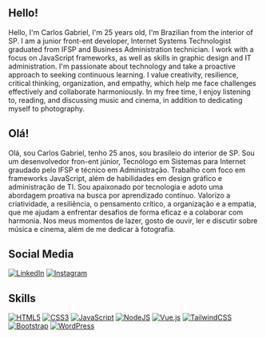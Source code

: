 ## Hello!

Hello, I'm Carlos Gabriel, I'm 25 years old, I'm Brazilian from the interior of SP. I am a junior front-ent developer, Internet Systems Technologist graduated from IFSP and Business Administration technician. I work with a focus on JavaScript frameworks, as well as skills in graphic design and IT administration. I'm passionate about technology and take a proactive approach to seeking continuous learning. I value creativity, resilience, critical thinking, organization, and empathy, which help me face challenges effectively and collaborate harmoniously. In my free time, I enjoy listening to, reading, and discussing music and cinema, in addition to dedicating myself to photography.

## Olá!

Olá, sou Carlos Gabriel, tenho 25 anos, sou brasileio do interior de SP. Sou um desenvolvedor fron-ent júnior, Tecnólogo em Sistemas para Internet graudado pelo IFSP e técnico em Administração. Trabalho com foco em frameworks JavaScript, além de habilidades em design gráfico e administração de TI. Sou apaixonado por tecnologia e adoto uma abordagem proativa na busca por aprendizado contínuo. Valorizo a criatividade, a resiliência, o pensamento crítico, a organização e a empatia, que me ajudam a enfrentar desafios de forma eficaz e a colaborar com harmonia. Nos meus momentos de lazer, gosto de ouvir, ler e discutir sobre música e cinema, além de me dedicar à fotografia.

## Social Media

[![LinkedIn](https://img.shields.io/badge/linkedin-%230077B5.svg?style=for-the-badge&logo=linkedin&logoColor=white)](linkedin.com/in/carlosgabrx) [![Instagram](https://img.shields.io/badge/Instagram-%23E4405F.svg?style=for-the-badge&logo=Instagram&logoColor=white)](https://www.instagram.com/carlosgabrx)

## Skills
[![HTML5](https://img.shields.io/badge/html5-%23E34F26.svg?style=for-the-badge&logo=html5&logoColor=white)]() [![CSS3](https://img.shields.io/badge/css3-%231572B6.svg?style=for-the-badge&logo=css3&logoColor=white)]() [![JavaScript](https://img.shields.io/badge/javascript-%23323330.svg?style=for-the-badge&logo=javascript&logoColor=%23F7DF1E)]() [![NodeJS](https://img.shields.io/badge/node.js-6DA55F?style=for-the-badge&logo=node.js&logoColor=white)]() [![Vue.js](https://img.shields.io/badge/vuejs-%2335495e.svg?style=for-the-badge&logo=vuedotjs&logoColor=%234FC08D)]() [![TailwindCSS](https://img.shields.io/badge/tailwindcss-%2338B2AC.svg?style=for-the-badge&logo=tailwind-css&logoColor=white)]() [![Bootstrap](https://img.shields.io/badge/bootstrap-%238511FA.svg?style=for-the-badge&logo=bootstrap&logoColor=white)]() [![WordPress](https://img.shields.io/badge/WordPress-%23117AC9.svg?style=for-the-badge&logo=WordPress&logoColor=white)]()










<!--
**carlosgabrx/carlosgabrx** is a ✨ _special_ ✨ repository because its `README.md` (this file) appears on your GitHub profile.

Here are some ideas to get you started:

- 🔭 I’m currently working on ...
- 🌱 I’m currently learning ...
- 👯 I’m looking to collaborate on ...
- 🤔 I’m looking for help with ...
- 💬 Ask me about ...
- 📫 How to reach me: ...
- 😄 Pronouns: ...
- ⚡ Fun fact: ...
-->
